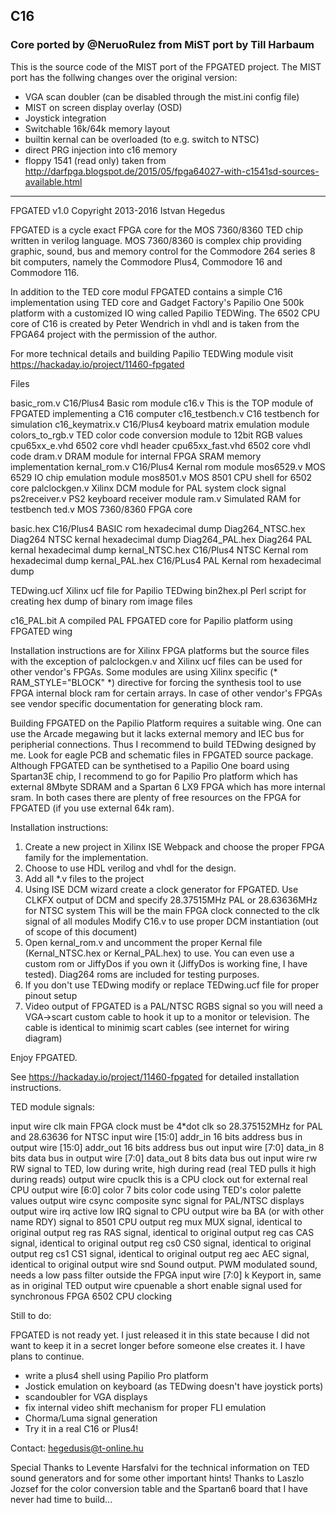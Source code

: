 ## C16 
### Core ported by @NeruoRulez from MiST port by Till Harbaum

This is the source code of the MIST port of the FPGATED project. The MIST
port has the follwing changes over the original version:

- VGA scan doubler (can be disabled through the mist.ini config file)
- MIST on screen display overlay (OSD)
- Joystick integration
- Switchable 16k/64k memory layout
- builtin kernal can be overloaded (to e.g. switch to NTSC)
- direct PRG injection into c16 memory
- floppy 1541 (read only) taken from http://darfpga.blogspot.de/2015/05/fpga64027-with-c1541sd-sources-available.html

-------------------------------------------------------------------------------
FPGATED v1.0
Copyright 2013-2016 Istvan Hegedus

FPGATED is a cycle exact FPGA core for the MOS 7360/8360 TED chip written in verilog language.
MOS 7360/8360 is complex chip providing graphic, sound, bus and memory control for the Commodore 264
series 8 bit computers, namely the Commodore Plus4, Commodore 16 and Commodore 116.

In addition to the TED core modul FPGATED contains a simple C16 implementation using TED core and Gadget Factory's 
Papilio One 500k platform with a customized IO wing called Papilio TEDWing. The 6502 CPU core of C16 is created by 
Peter Wendrich in vhdl and is taken from the FPGA64 project with the permission of the author.

For more technical details and building Papilio TEDWing module visit https://hackaday.io/project/11460-fpgated

Files

basic_rom.v		C16/Plus4 Basic rom module
c16.v			This is the TOP module of FPGATED implementing a C16 computer
c16_testbench.v		C16 testbench for simulation
c16_keymatrix.v		C16/Plus4 keyboard matrix emulation module
colors_to_rgb.v		TED color code conversion module to 12bit RGB values
cpu65xx_e.vhd		6502 core vhdl header
cpu65xx_fast.vhd	6502 core vhdl code
dram.v			DRAM module for internal FPGA SRAM memory implementation
kernal_rom.v		C16/Plus4 Kernal rom module
mos6529.v		MOS 6529 IO chip emulation module
mos8501.v		MOS 8501 CPU shell for 6502 core
palclockgen.v		Xilinx DCM module for PAL system clock signal
ps2receiver.v		PS2 keyboard receiver module
ram.v			Simulated RAM for testbench
ted.v			MOS 7360/8360 FPGA core

basic.hex		C16/Plus4 BASIC rom hexadecimal dump
Diag264_NTSC.hex	Diag264 NTSC kernal hexadecimal dump
Diag264_PAL.hex		Diag264 PAL kernal hexadecimal dump
kernal_NTSC.hex		C16/Plus4 NTSC Kernal rom hexadecimal dump
kernal_PAL.hex		C16/PLus4 PAL Kernal rom hexadecimal dump

TEDwing.ucf		Xilinx ucf file for Papilio TEDwing
bin2hex.pl		Perl script for creating hex dump of binary rom image files
  
c16_PAL.bit		A compiled PAL FPGATED core for Papilio platform using FPGATED wing


Installation instructions are for Xilinx FPGA platforms but the source files with the exception of palclockgen.v
and Xilinx ucf files can be used for other vendor's FPGAs. 
Some modules are using Xilinx specific (* RAM_STYLE="BLOCK" *) directive for forcing the synthesis tool to 
use FPGA internal block ram for certain arrays. In case of other vendor's FPGAs see vendor specific documentation
for generating block ram.

Building FPGATED on the Papilio Platform requires a suitable wing. One can use the Arcade megawing but it lacks
external memory and IEC bus for peripherial connections. Thus I recommend to build TEDwing designed by me. Look for
eagle PCB and schematic files in FPGATED source package.
Although FPGATED can be synthetised to a Papilio One board using Spartan3E chip, I recommend to go for Papilio Pro
platform which has external 8Mbyte SDRAM and a Spartan 6 LX9 FPGA which has more internal sram. In both cases there
are plenty of free resources on the FPGA for FPGATED (if you use external 64k ram).

Installation instructions:

1. Create a new project in Xilinx ISE Webpack and choose the proper FPGA family for the implementation.
2. Choose to use HDL verilog and vhdl for the design.
3. Add all *.v files to the project
4. Using ISE DCM wizard create a clock generator for FPGATED. 
   Use CLKFX output of DCM and specify 28.37515MHz PAL or 28.63636MHz for NTSC system
   This will be the main FPGA clock connected to the clk signal of all modules
   Modify C16.v to use proper DCM instantiation (out of scope of this document)
5. Open kernal_rom.v and uncomment the proper Kernal file (Kernal_NTSC.hex or Kernal_PAL.hex) to use.
   You can even use a custom rom or JiffyDos if you own it (JiffyDos is working fine, I have tested).
   Diag264 roms are included for testing purposes.
6. If you don't use TEDwing modify or replace TEDwing.ucf file for proper pinout setup
7. Video output of FPGATED is a PAL/NTSC RGBS signal so you will need a VGA->scart custom cable to
   hook it up to a monitor or television. The cable is identical to minimig scart cables (see internet for wiring diagram)

Enjoy FPGATED.

See https://hackaday.io/project/11460-fpgated for detailed installation instructions.

TED module signals:

 input wire clk			main FPGA clock must be 4*dot clk so 28.375152MHz for PAL and 28.63636 for NTSC 
 input wire [15:0] addr_in	16 bits address bus in
 output wire [15:0] addr_out	16 bits address bus out
 input wire [7:0] data_in	8 bits data bus in
 output wire [7:0] data_out	8 bits data bus out
 input wire rw			RW signal to TED, low during write, high during read (real TED pulls it high during reads)
 output wire cpuclk		this is a CPU clock out for external real CPU
 output wire [6:0] color	7 bits color code using TED's color palette values
 output wire csync		composite sync signal for PAL/NTSC displays
 output wire irq		active low IRQ signal to CPU
 output wire ba			BA (or with other name RDY) signal to 8501 CPU 
 output reg mux			MUX signal, identical to original
 output reg ras			RAS signal, identical to original
 output reg cas			CAS signal, identical to original
 output reg cs0			CS0 signal, identical to original
 output reg cs1			CS1 signal, identical to original
 output reg aec			AEC signal, identical to original
 output wire snd		Sound output. PWM modulated sound, needs a low pass filter outside the FPGA
 input wire [7:0] k		Keyport in, same as in original TED
 output wire cpuenable		a short enable signal used for synchronous FPGA 6502 CPU clocking


Still to do:

FPGATED is not ready yet. I just released it in this state because I did not want to keep it in a secret longer before someone else
creates it. I have plans to continue.

- write a plus4 shell using Papilio Pro platform
- Jostick emulation on keyboard (as TEDwing doesn't have joystick ports) 
- scandoubler for VGA displays
- fix internal video shift mechanism for proper FLI emulation
- Chorma/Luma signal generation
- Try it in a real C16 or Plus4!

Contact: hegedusis@t-online.hu

Special Thanks to Levente Harsfalvi for the technical information on TED sound generators and for some other important hints!
Thanks to Laszlo Jozsef for the color conversion table and the Spartan6 board that I have never had time to build...
